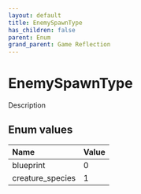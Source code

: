 ```yaml
---
layout: default
title: EnemySpawnType
has_children: false
parent: Enum
grand_parent: Game Reflection
---
```

# EnemySpawnType
Description 

## Enum values

| Name | Value |
|:----------|:--------------|
| blueprint | 0 |
| creature_species | 1 |


